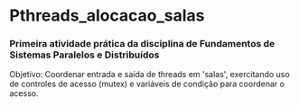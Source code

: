 # Pthreads_alocacao_salas

### Primeira atividade prática da disciplina de Fundamentos de Sistemas Paralelos e Distribuídos

Objetivo: Coordenar entrada e saída de threads em 'salas', exercitando uso de controles de acesso (mutex) e variáveis de condição para coordenar o acesso.
